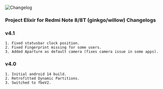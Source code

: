 ![Changelog](https://i.imgur.com/MsgqFFz.png)

### Project Elixir for Redmi Note 8/8T (ginkgo/willow) Changelogs

### v4.1
```
1. Fixed statusbar clock position.
2. Fixed Fingerprint missing for some users.
3. Added Aparture as default camera (fixes camera issue in some apps).
```

### v4.0 
```
1. Initial android 14 build.
2. Retrofitted Dynamic Partitions.
3. Switched to fbeV2.
```
